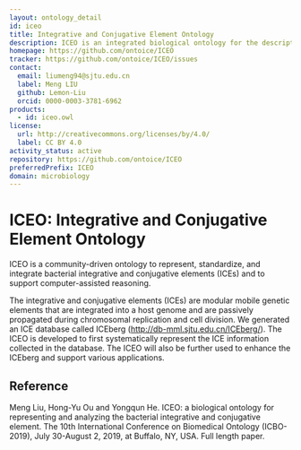 ```yaml
---
layout: ontology_detail
id: iceo
title: Integrative and Conjugative Element Ontology
description: ICEO is an integrated biological ontology for the description of bacterial integrative and conjugative elements (ICEs).
homepage: https://github.com/ontoice/ICEO
tracker: https://github.com/ontoice/ICEO/issues
contact:
  email: liumeng94@sjtu.edu.cn
  label: Meng LIU
  github: Lemon-Liu
  orcid: 0000-0003-3781-6962
products:
  - id: iceo.owl
license:
  url: http://creativecommons.org/licenses/by/4.0/
  label: CC BY 4.0
activity_status: active
repository: https://github.com/ontoice/ICEO
preferredPrefix: ICEO
domain: microbiology
---
```


# ICEO: Integrative and Conjugative Element Ontology

ICEO is a community-driven ontology to represent, standardize, and integrate bacterial integrative and conjugative elements (ICEs) and to support computer-assisted reasoning.

The integrative and conjugative elements (ICEs) are modular mobile genetic elements that are integrated into a host genome and are passively propagated during chromosomal replication and cell division. We generated an ICE database called ICEberg (http://db-mml.sjtu.edu.cn/ICEberg/). The ICEO is developed to first systematically represent the ICE information collected in the database. The ICEO will also be further used to enhance the ICEberg and support various applications.


## Reference

Meng Liu, Hong-Yu Ou and Yongqun He. ICEO: a biological ontology for representing and analyzing the bacterial integrative and conjugative element. The 10th International Conference on Biomedical Ontology (ICBO-2019), July 30-August 2, 2019, at Buffalo, NY, USA. Full length paper.   



